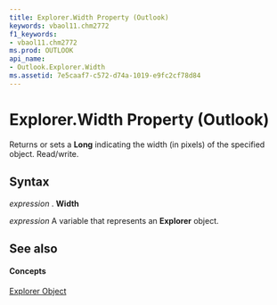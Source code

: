 ```yaml
---
title: Explorer.Width Property (Outlook)
keywords: vbaol11.chm2772
f1_keywords:
- vbaol11.chm2772
ms.prod: OUTLOOK
api_name:
- Outlook.Explorer.Width
ms.assetid: 7e5caaf7-c572-d74a-1019-e9fc2cf78d84
---
```



# Explorer.Width Property (Outlook)

Returns or sets a  **Long** indicating the width (in pixels) of the specified object. Read/write.


## Syntax

 _expression_ . **Width**

 _expression_ A variable that represents an **Explorer** object.


## See also


#### Concepts


[Explorer Object](explorer-object-outlook.md)

